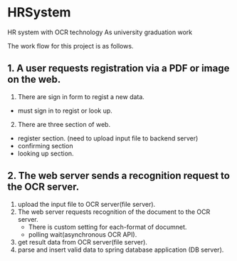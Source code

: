 # HRSystem
HR system with OCR technology As university graduation work

The work flow for this project is as follows.

## 1. A user requests registration via a PDF or image on the web.
1. There are sign in form to regist a new data.
- must sign in to regist or look up. 
2. There are three section of web.
- register section. (need to upload input file to backend server)
- confirming section
- looking up section.

## 2. The web server sends a recognition request to the OCR server.
1. upload the input file to OCR server(file server).
2. The web server requests recognition of the document to the OCR server.
    - There is custom setting for each-format of documnet.
    - polling wait(asynchronous OCR API).
3. get result data from OCR server(file server).
4. parse and insert valid data to spring database application (DB server).